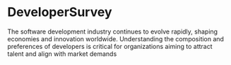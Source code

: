 # DeveloperSurvey
The software development industry continues to evolve rapidly, shaping economies and innovation worldwide. Understanding the composition and preferences of developers is critical for organizations aiming to attract talent and align with market demands
